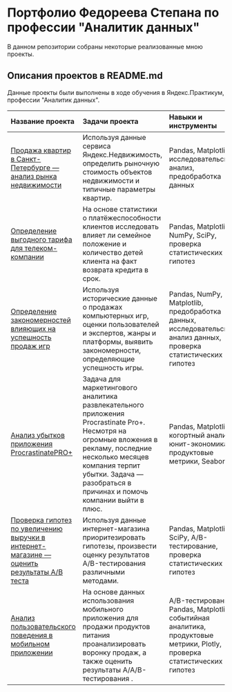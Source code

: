 # Портфолио Федореева Степана по профессии "Аналитик данных"

В данном репозитории собраны некоторые реализованные мною проекты.

## Описания проектов в README.md

Данные проекты были выполнены в ходе обучения в Яндекс.Практикум, профессии "Аналитик данных".

| Название проекта | Задачи проекта | Навыки и инструменты | 
| :---------------------- | :---------------------- | :---------------------- |
| [Продажа квартир в Санкт-Петербурге — анализ рынка недвижимости](Анализ_рынка_недвижимости) | Используя данные сервиса Яндекс.Недвижимость, определить рыночную стоимость объектов недвижимости и типичные параметры квартир. | Pandas, Matplotlib, исследовательский анализ, предобработка данных |
| [Определение выгодного тарифа для телеком-компании](Определение_выгодного_тарифа_для_телеком-компании) | На основе статистики о платёжеспособности клиентов исследовать влияет ли семейное положение и количество детей клиента на факт возврата кредита в срок. | Pandas, Matplotlib, NumPy, SciPy, проверка статистических гипотез |
| [Определение закономерностей влияющих на успешность продаж игр](Определение_закономерностей_влияющих_на_успешность_продаж_игр) | Используя исторические данные о продажах компьютерных игр, оценки пользователей и экспертов, жанры и платформы, выявить закономерности, определяющие успешность игры. | Pandas, NumPy, Matplotlib, предобработка данных, исследовательский анализ данных, проверка статистических гипотез |
| [Анализ убытков приложения ProcrastinatePRO+](Анализ_убытков_приложения_ProcrastinatePRO+) | Задача для маркетингового аналитика развлекательного приложения Procrastinate Pro+. Несмотря на огромные вложения в рекламу, последние несколько месяцев компания терпит убытки. Задача — разобраться в причинах и помочь компании выйти в плюс. | Pandas, Matplotlib, когортный анализ, юнит-экономика, продуктовые метрики, Seaborn |
| [Проверка гипотез по увеличению выручки в интернет-магазине — оценить результаты A/B теста](Проверка_гипотез_по_увеличению_выручки_в_интернет-магазине) | Используя данные интернет-магазина приоритезировать гипотезы, произвести оценку результатов A/B-тестирования различными методами.| Pandas, Matplotlib, SciPy, A/B-тестирование, проверка статистических гипотез |
| [Анализ пользовательского поведения в мобильном приложении](Анализ_пользовательского_поведения_в_мобильном_приложении) | На основе данных использования мобильного приложения для продажи продуктов питания проанализировать воронку продаж, а также оценить результаты A/A/B-тестирования .| A/B-тестирование, Pandas, Matplotlib, событийная аналитика, продуктовые метрики, Plotly, проверка статистических гипотез |



